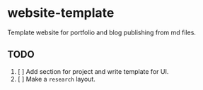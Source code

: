 # website-template

Template website for portfolio and blog publishing from md files.

## TODO

1. [ ] Add section for project and write template for UI.
1. [ ] Make a `research` layout.
